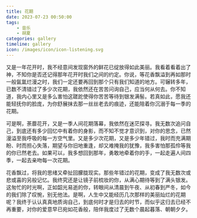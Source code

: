 ```yaml
---
title: 花期
date: 2023-07-23 00:50:00
tags:
    - 音乐
    - 胡夏
categories: gallery
timeline: gallery
icon: /images/icon/icon-listening.svg
---
```


又是一年花开时，我不经意间发现窗外的鲜花已绽放得如此美丽。我看着看着出了神，不知你是否还记得那年花开时我们之间的约定。你说，等花香飘溢到再如那时一般氤氲烂漫之时，我们一定还要再回到那个只有我们知道的地方。可辗转多年，已数不清错过了多少次花期，我依然还在苦苦问询自己，应当何从何去。你不知道，我内心里又是多么害怕这蹉跎使得你苦苦等待到银发满髻。若真如此，愿我还能轻抚你的脸庞，为你舒展抹去那一丝丝老去的痕迹，还能陪着你沉溺于每一季的花期。

可是啊，荼蘼花开，又是一季人间花期落幕，我依然在迷茫探寻。我无数次追问自己，到底还有多少回忆中有着你的身影，而不知不觉才意识到，对你的思念，已然漫溢至我呼吸的每一方空气里。又是多少次花期，又是多少年错过，我时而充满期盼、时而担心失落，期望与你旧地重逢，却又难掩我的犹豫，我多害怕那孤伶等我的你已然老去。如果可以，我多想回到那年，勇敢地牵着你的手，一起走遍人间四季，一起去亲吻每一次花期。

花香飘过，将我的思绪又牵扯回朦胧现实。那些年错过的花期，变成了我无数次或悲或喜的另般记忆。我终究还是让镜子前梳妆的你，从满心期待等到了满头银发。这匆忙的时光啊，正如韶光易逝的你，转眼间从清晨到午夜、从初春到严冬，如今的我们除了叹惋，别无他法。是啊，人生中又能经历几次那样的美丽灿烂的花期呢？我终于认认真真地质询自己，到底何时才是归去的时节，而似乎这归去已经不再重要，对你的爱意早已宛如花香般，陪伴我度过了无数个晨起暮落、朝朝夕夕。
